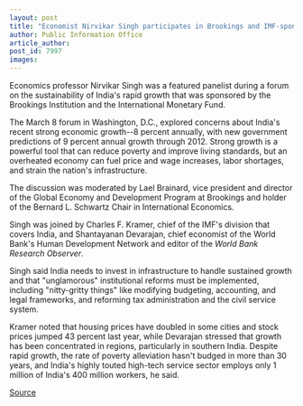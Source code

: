 ```yaml
---
layout: post
title: "Economist Nirvikar Singh participates in Brookings and IMF-sponsored panel"
author: Public Information Office
article_author: 
post_id: 7997
images:
---
```


<a name="content" id="content"></a>
<p>
  Economics professor Nirvikar Singh was a featured panelist during a forum on the sustainability of India's rapid growth that was sponsored by the Brookings Institution and the International Monetary Fund.
</p>
<p>
  The March 8 forum in Washington, D.C., explored concerns about India's recent strong economic growth--8 percent annually, with new government predictions of 9 percent annual growth through 2012. Strong growth is a powerful tool that can reduce poverty and improve living standards, but an overheated economy can fuel price and wage increases, labor shortages, and strain the nation's infrastructure.
</p>
<p>
  The discussion was moderated by Lael Brainard, vice president and director of the Global Economy and Development Program at Brookings and holder of the Bernard L. Schwartz Chair in International Economics.
</p>
<p>
  Singh was joined by Charles F. Kramer, chief of the IMF's division that covers India, and Shantayanan Devarajan, chief economist of the World Bank's Human Development Network and editor of the <i>World Bank Research Observer</i>.
</p>
<p>
  Singh said India needs to invest in infrastructure to handle sustained growth and that "unglamorous" institutional reforms must be implemented, including "nitty-gritty things" like modifying budgeting, accounting, and legal frameworks, and reforming tax administration and the civil service system.
</p>
<p>
  Kramer noted that housing prices have doubled in some cities and stock prices jumped 43 percent last year, while Devarajan stressed that growth has been concentrated in regions, particularly in southern India. Despite rapid growth, the rate of poverty alleviation hasn't budged in more than 30 years, and India's highly touted high-tech service sector employs only 1 million of India's 400 million workers, he said.<br>
</p>
<p><a href="http://www1.ucsc.edu/currents/06-07/03-19/brief-india.asp" title="Permalink to brief-india">Source</a></p>

